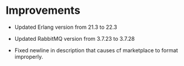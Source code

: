 # Improvements

* Updated Erlang version from 21.3 to 22.3
* Updated RabbitMQ version from 3.7.23 to 3.7.28

* Fixed newline in description that causes cf marketplace to format improperly.
